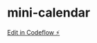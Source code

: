 # mini-calendar

[Edit in Codeflow ⚡️](https://stackblitz.com/~/github.com/CodeBustler/mini-calendar)